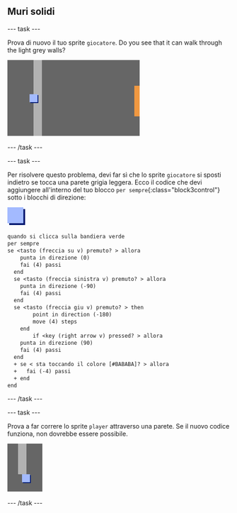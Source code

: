 ## Muri solidi

\--- task \---

Prova di nuovo il tuo sprite `giocatore`. Do you see that it can walk through the light grey walls?

![screenshot](images/world-walls.png)

\--- /task \---

\--- task \---

Per risolvere questo problema, devi far sì che lo sprite `giocatore` si sposti indietro se tocca una parete grigia leggera. Ecco il codice che devi aggiungere all'interno del tuo blocco `per sempre`{:class="block3control"} sotto i blocchi di direzione:

![player](images/player.png)

```blocks3
quando si clicca sulla bandiera verde
per sempre 
se <tasto (freccia su v) premuto? > allora 
    punta in direzione (0)
    fai (4) passi
  end
  se <tasto (freccia sinistra v) premuto? > allora 
    punta in direzione (-90)
    fai (4) passi
  end
  se <tasto (freccia giu v) premuto? > then
        point in direction (-180)
        move (4) steps
    end
        if <key (right arrow v) pressed? > allora 
    punta in direzione (90)
    fai (4) passi
  end
  + se < sta toccando il colore [#BABABA]? > allora 
  +   fai (-4) passi
  + end
end
```

\--- /task \---

\--- task \---

Prova a far correre lo sprite `player` attraverso una parete. Se il nuovo codice funziona, non dovrebbe essere possibile.

![schermata](images/world-walls-test.png)

\--- /task \---